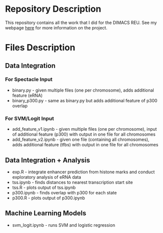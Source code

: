 # Repository Description
This repository contains all the work that I did for the DIMACS REU. See my webpage [here](http://reu.dimacs.rutgers.edu/~albertk/) for more information on the project.

# Files Description
## Data Integration
### For Spectacle Input
- binary.py - given multiple files (one per chromosome), adds additional feature (eRNA) 
- binary_p300.py - same as binary.py but adds additional feature of p300 overlap

### For SVM/Logit Input
- add_feature_v1.ipynb - given multiple files (one per chromosome), input of additional feature (p300) with output in one file for all chromosomes
- add_feature_v2.ipynb - given one file (containing all chromosomes), adds additional feature (tfbs) with output in one file for all chromosomes

## Data Integration + Analysis 
- exp.R - integrate enhancer prediction from histone marks and conduct exploratory analysis of eRNA data
- tss.ipynb - finds distances to nearest transcription start site
- tss.R - plots output of tss.ipynb
- p300.ipynb - finds overlap with p300 for each state
- p300.R - plots output of p300.ipynb


## Machine Learning Models
- svm_logit.ipynb - runs SVM and logistic regression 